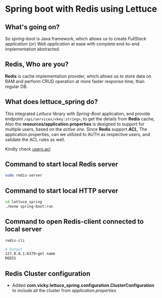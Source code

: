 # Spring boot with Redis using Lettuce

## What's going on?
So _spring-boot_ is Java framework, which allows us to create _FullStack application_ (or) _Web application_ at ease with complete end-to-end implementation abstracted.

## Redis, Who are you?
**Redis** is cache implementation provider, which allows us to store data on RAM and perform CRUD operation at more faster response time, than regular DB.

## What does lettuce_spring do?
This integrated _Lettuce_ library with _Spring-Boot_ application, and provide endpoint `/api/services/<key:string>`, to get the details from **Redis** cache, Also the **resources/application.properties** is designed to support for multiple users, based on the _active one_. Since **Redis** support **_ACL_**, The application.properties, can we utilized to AUTH as respective users, and validate the ACL rules as well.

Kindly check [users.acl](/users.acl)

## Command to start local Redis server
```bash
sudo redis-server
```

## Command to start local HTTP server

```bash
cd lettuce_spring
./mvnw spring-boot:run
```

## Command to open Redis-client connected to local server
```bash
redis-cli

# Output
127.0.0.1:6379>get name
REDIS
```

## Redis Cluster configuration

* Added **com.vicky.lettuce_spring.configuration.ClusterConfiguration** to include all the cluster from _application.properties_